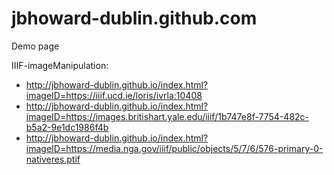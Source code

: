 # jbhoward-dublin.github.com
Demo page

IIIF-imageManipulation: 

* http://jbhoward-dublin.github.io/index.html?imageID=https://iiif.ucd.ie/loris/ivrla:10408
* http://jbhoward-dublin.github.io/index.html?imageID=https://images.britishart.yale.edu/iiif/1b747e8f-7754-482c-b5a2-9e1dc1986f4b
* http://jbhoward-dublin.github.io/index.html?imageID=https://media.nga.gov/iiif/public/objects/5/7/6/576-primary-0-nativeres.ptif
